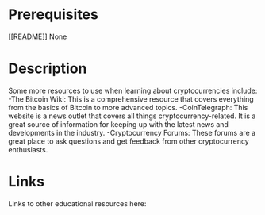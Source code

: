 # Prerequisites
[[README]]
None

# Description
  
Some more resources to use when learning about cryptocurrencies include: -The Bitcoin Wiki: This is a comprehensive resource that covers everything from the basics of Bitcoin to more advanced topics. -CoinTelegraph: This website is a news outlet that covers all things cryptocurrency-related. It is a great source of information for keeping up with the latest news and developments in the industry. -Cryptocurrency Forums: These forums are a great place to ask questions and get feedback from other cryptocurrency enthusiasts.

# Links
Links to other educational resources here: